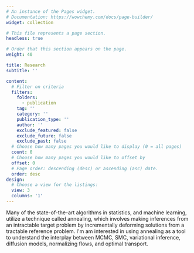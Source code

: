 ```yaml
---
# An instance of the Pages widget.
# Documentation: https://wowchemy.com/docs/page-builder/
widget: collection

# This file represents a page section.
headless: true

# Order that this section appears on the page.
weight: 40

title: Research
subtitle: ''

content:
  # Filter on criteria
  filters:
    folders:
      - publication
    tag: ''
    category: ''
    publication_type: ''
    author: ''
    exclude_featured: false
    exclude_future: false
    exclude_past: false
  # Choose how many pages you would like to display (0 = all pages)
  count: 0
  # Choose how many pages you would like to offset by
  offset: 0
  # Page order: descending (desc) or ascending (asc) date.
  order: desc
design:
  # Choose a view for the listings:
  view: 3
  columns: '1'
---
```

Many of the state-of-the-art algorithms in statistics, and machine learning, utilize a technique called annealing, which involves making inferences from an intractable target problem by incrementally deforming solutions from a tractable reference problem. I'm am interested in using annealing as a tool to understand the interplay between MCMC, SMC, variational inference, diffusion models, normalizing flows, and optimal transport. 








